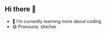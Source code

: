 ## Hi there 👋
- 🌱 I’m currently learning more about coding
- 😄 Pronouns: she/her


<!--
**brookekong/brookekong** is a ✨ _special_ ✨ repository because its `README.md` (this file) appears on your GitHub profile.

Here are some ideas to get you started:

- 🔭 I’m currently working on a personality test
- 🌱 I’m currently learning how GitHub works
- 😄 Pronouns: she/her
-->
